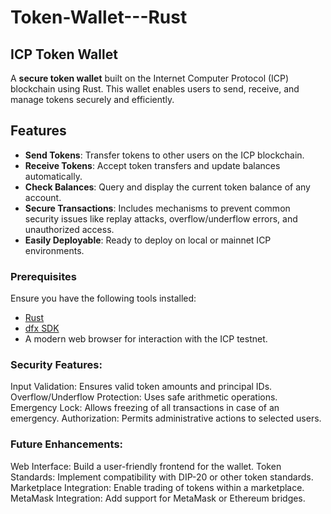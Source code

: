 # Token-Wallet---Rust

## ICP Token Wallet

A **secure token wallet** built on the Internet Computer Protocol (ICP) blockchain using Rust. This wallet enables users to send, receive, and manage tokens securely and efficiently.

## Features

- **Send Tokens**: Transfer tokens to other users on the ICP blockchain.
- **Receive Tokens**: Accept token transfers and update balances automatically.
- **Check Balances**: Query and display the current token balance of any account.
- **Secure Transactions**: Includes mechanisms to prevent common security issues like replay attacks,       overflow/underflow errors, and unauthorized access.
- **Easily Deployable**: Ready to deploy on local or mainnet ICP environments.

### Prerequisites

Ensure you have the following tools installed:
- [Rust](https://www.rust-lang.org/tools/install)
- [dfx SDK](https://internetcomputer.org/docs/current/developer-docs/build/install/)
- A modern web browser for interaction with the ICP testnet.

### Security Features:
Input Validation: Ensures valid token amounts and principal IDs.
Overflow/Underflow Protection: Uses safe arithmetic operations.
Emergency Lock: Allows freezing of all transactions in case of an emergency.
Authorization: Permits administrative actions to selected users.

### Future Enhancements:
Web Interface: Build a user-friendly frontend for the wallet.
Token Standards: Implement compatibility with DIP-20 or other token standards.
Marketplace Integration: Enable trading of tokens within a marketplace.
MetaMask Integration: Add support for MetaMask or Ethereum bridges.
